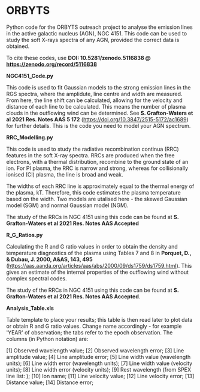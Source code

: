 # ORBYTS
Python code for the ORBYTS outreach project to analyse the emission lines in the active galactic nucleus (AGN), NGC 4151. This code can be used to study the soft X-rays spectra of any AGN, provided the correct data is obtained.

To cite these codes, use **DOI: 10.5281/zenodo.5116838 @ https://zenodo.org/record/5116838**

**NGC4151_Code.py** 

This code is used to fit Gaussian models to the strong emission lines in the RGS spectra, where the amplidute, line centre and width are measured. From here, the line shift can be calculated, allowing for the velocity and distance of each line to be calculated. This means the number of plasma clouds in the outflowing wind can be determined. See **S. Grafton-Waters et al 2021 Res. Notes AAS 5 172** (https://doi.org/10.3847/2515-5172/ac1689) for further details. This is the code you need to model your AGN spectrum.

**RRC_Modelling.py**

This code is used to study the radiative recombination continua (RRC) features in the soft X-ray spectra. RRCs are produced when the free electrons, with a thermal distribution, recombine to the ground state of an ion. For PI plasma, the RRC is narrow and strong, whereas for collisionally ionised (CI) plasma, the line is broad and weak. 

The widths of each RRC line is approximately equal to the thermal energy of the plasma, kT. Therefore, this code estimates the plasma temperature based on the width. Two models are utalised here - the skewed Gaussian model (SGM) and normal Gaussian model (NGM).

The study of the RRCs in NGC 4151 using this code can be found at **S. Grafton-Waters et al 2021 Res. Notes AAS Accepted**

**R_G_Ratios.py**

Calculating the R and G ratio values in order to obtain the density and temperature diagnostics of the plasma using Tables 7 and 8 in **Porquet, D., & Dubau, J. 2000, A&AS, 143, 495** (https://aas.aanda.org/articles/aas/abs/2000/09/ds1759/ds1759.html). This gives an estimate of the internal properties of the outflowing wind without complex spectral codes. 

The study of the RRCs in NGC 4151 using this code can be found at **S. Grafton-Waters et al 2021 Res. Notes AAS Accepted**.

**Analysis_Table.xls**

Table template to place your results; this table is then read later to plot data or obtain R and G ratio values. Change name accordingly - for example 'YEAR' of observation; the tabs refer to the epoch observation. The columns (in Python notation) are:

[1] Observed wavelength value; [2] Observed wavelength error;
[3] Line amplitude value; [4] Line amplitude error;
[5] Line width value (wavelength units); [6] Line width error (wavelength units);
[7] Line width value (velocity units); [8] Line width error (velocity units);
[9] Rest wavelength (from SPEX line list: ); [10] Ion name;
[11] Line velocity value; [12] Line velocity error;
[13] Distance value; [14] Distance error;
